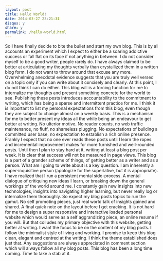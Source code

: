 ```yaml
---
layout: post
title: Hello World!
date: 2014-03-27 23:21:31
disqus: y
share: y
permalink: /hello-world.html
---
```


So I have finally decide to bite the bullet and start my own blog. This is by all accounts an experiment which I expect to either be a soaring addictive success or fall flat on its face if not anything in between. I do not consider myself to be a good writer, people rarely do. I have always claimed to be better at articulating my thoughts verbally than crystallized them in a written blog form. I do not want to throw around that excuse any more. Overwhelming anecdotal evidence suggests that you are truly well versed on a topic only if you can write about it concisely and clearly. At this point, I do not think I can do either. This blog will is a forcing function for me to internalize my thoughts and present something concrete for the world to see. Publishing these posts introduces accountability to the commitment to writing, which has being a sparse and intermittent practice for me.
I think it is important to list my personal expectations from this blog, even though they are subject to change almost on a weekly basis. This is a mechanism for me to better present my ideas all the while being an endeavour to get better at writing. No ulterior motive. No reader counts, no web traffic maintenance, no fluff, no shameless plugging. No expectations of building a committed user base, no expectation to establish a rich online presence. Frankly I expect that no one ever reads these posts until I learn the ropes and incremental improvement makes for more furnished and well-rounded posts. Until then I plan to stay hard at it, writing at least a blog post per week. It is clear that success will not be measured in page views. This blog is a part of a grander scheme of things, of getting better as a writer and as a person. 
What am I going to write about is a key question. I am inherently a super-inquisitive person (apologize for the superlative, but it is appropriate). I have realized that I run a persistent mental side-process. A mental dialogue of critiquing new ideas I learn, or breaking down the general workings of the world around me. I constantly gain new insights into new technologies, insights into navigating higher learning, but never really log or internalize them thoroughly. So expect my blog posts topics to run the gamut. No self promoting pieces, just real world talk of insights gained and shared. 
A final quick note on the layout before I get cracking. It is not hard for me to design a super responsive and interactive loaded personal website which would serve as a self aggrandizing piece, an online resume if you will. But that colludes my primary objective with this website, getting better at writing. I want the focus to be on the content of my blog posts. I follow the minimalist style of living and working. I promise to keep this blog clean, elegant and centred at the writing. I think the theme established does just that. Any suggestions are always appreciated in comment section which will always follow all my blog posts.
This blog has been a long time coming. Time to take a stab at it. 